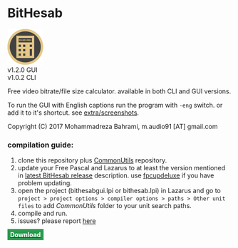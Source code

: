 # BitHesab
![Image of BitHesab](https://github.com/m-audio91/BitHesab/raw/master/GUI/extra/icon/80.png)  
v1.2.0 GUI  
v1.0.2 CLI

Free video bitrate/file size calculator. available in both CLI and GUI versions.

To run the GUI with English captions run the program with `-eng` switch. or add it to it's shortcut. see [extra/screenshots](https://github.com/m-audio91/BitHesab/tree/master/GUI/extra/screenshots).

Copyright (C) 2017 Mohammadreza Bahrami, m.audio91 [AT] gmail.com  
  
### compilation guide:  
1. clone this repository plus [CommonUtils](https://github.com/m-audio91/CommonUtils) repository.
2. update your Free Pascal and Lazarus to at least the version mentioned in [latest BitHesab release](https://github.com/m-audio91/BitHesab/releases) description. use [fpcupdeluxe](https://github.com/newpascal/fpcupdeluxe) if you have problem updating.
3. open the project (bithesabgui.lpi or bithesab.lpi) in Lazarus and go to `project > project options > compiler options > paths > Other unit files` to add *CommonUtils* folder to your unit search paths.
4. compile and run.
5. issues? please report [here](https://github.com/m-audio91/BitHesab/issues)

<a href="https://github.com/m-audio91/BitHesab/releases/latest">
<span style="padding: 4px 6px; background-color: #299a4e; color: white;">
<b>
Download
</b>
</span>
</a>

